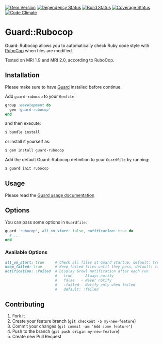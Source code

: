 [![Gem Version](https://badge.fury.io/rb/guard-rubocop.png)](http://badge.fury.io/rb/guard-rubocop) [![Dependency Status](https://gemnasium.com/yujinakayama/guard-rubocop.png)](https://gemnasium.com/yujinakayama/guard-rubocop) [![Build Status](https://travis-ci.org/yujinakayama/guard-rubocop.png?branch=master)](https://travis-ci.org/yujinakayama/guard-rubocop) [![Coverage Status](https://coveralls.io/repos/yujinakayama/guard-rubocop/badge.png?branch=master)](https://coveralls.io/r/yujinakayama/guard-rubocop) [![Code Climate](https://codeclimate.com/github/yujinakayama/guard-rubocop.png)](https://codeclimate.com/github/yujinakayama/guard-rubocop)

# Guard::Rubocop

Guard::Rubocop allows you to automatically check Ruby code style with [RuboCop](https://github.com/bbatsov/rubocop) when files are modified.

Tested on MRI 1.9 and MRI 2.0, according to RuboCop.

## Installation

Please make sure to have [Guard](https://github.com/guard/guard) installed before continue.

Add `guard-rubocop` to your `Gemfile`:

```ruby
group :development do
  gem 'guard-rubocop'
end
```

and then execute:

```sh
$ bundle install
```

or install it yourself as:

```sh
$ gem install guard-rubocop
```

Add the default Guard::Rubocop definition to your `Guardfile` by running:

```sh
$ guard init rubocop
```

## Usage

Please read the [Guard usage documentation](https://github.com/guard/guard#readme).

## Options

You can pass some options in `Guardfile`:

```ruby
guard 'rubocop', all_on_start: false, notification: true do
  # ...
end
```

### Available Options

```ruby
all_on_start: true     # Check all files at Guard startup, default: true
keep_failed: true      # Keep failed files until they pass, default: true
notification: :failed  # Display Growl notification after each run
                       #   true    - Always notify
                       #   false   - Never notify
                       #   :failed - Notify only when failed
                       #   default: :failed
```

## Contributing

1. Fork it
2. Create your feature branch (`git checkout -b my-new-feature`)
3. Commit your changes (`git commit -am 'Add some feature'`)
4. Push to the branch (`git push origin my-new-feature`)
5. Create new Pull Request
